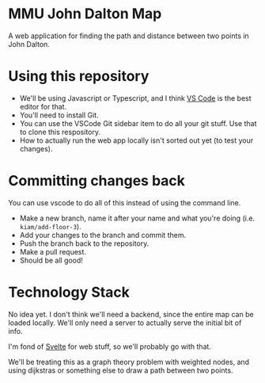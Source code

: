 # MMU John Dalton Map

A web application for finding the path and distance between two points in John Dalton.

# Using this repository

- We'll be using Javascript or Typescript, and I think [VS Code](https://code.visualstudio.com) is the best editor for that.
- You'll need to install Git.
- You can use the VSCode Git sidebar item to do all your git stuff. Use that to clone this respository.
- How to actually run the web app locally isn't sorted out yet (to test your changes).

# Committing changes back

You can use vscode to do all of this instead of using the command line.

- Make a new branch, name it after your name and what you're doing (i.e. `kiam/add-floor-3`).
- Add your changes to the branch and commit them.
- Push the branch back to the repository.
- Make a pull request.
- Should be all good!

# Technology Stack

No idea yet. I don't think we'll need a backend, since the entire map can be loaded locally. We'll
only need a server to actually serve the initial bit of info.

I'm fond of [Svelte](https://svelte.dev) for web stuff, so we'll probably go with that.

We'll be treating this as a graph theory problem with weighted nodes, and using dijkstras or something else
to draw a path between two points.